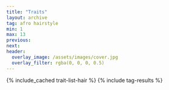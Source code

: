 ```yaml
---
title: "Traits"
layout: archive
tag: afro hairstyle
min: 1
max: 13
previous:
next:
header:
  overlay_image: /assets/images/cover.jpg
  overlay_filter: rgba(0, 0, 0, 0.5)
---
```

{% include_cached trait-list-hair %}
{% include tag-results %}
